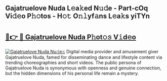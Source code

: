 ## Gajatruelove Nuda L𝚎a𝚔ed N𝚞𝚍e - Part-cOq Vi𝚍𝚎o P𝚑𝚘tos - H𝚘𝚝 O𝚗𝚕yf𝚊ns L𝚎a𝚔s yiTYn

# <h2><a href="http://kf4bffe.oniu.top/?m=Gajatruelove+Nuda">🔗👉 🔴 Gajatruelove Nuda P𝚑ot𝚘𝚜 V𝚒d𝚎o</a></h2>

[![Gajatruelove Nuda Nu𝚍e𝚜](https://i.imgur.com/0qMVB7G.gif)](http://kf4bffe.oniu.top/?m=Gajatruelove+Nuda)
Digital media provider and amusement giver Gajatruelove Nuda, famed for disseminating dance and lifestyle content via trending choreographies and short videos. The public persona of Gajatruelove Nuda is synonymous with openness and genuine connection, but the hidden dimensions of his personal life remain a mystery.  
